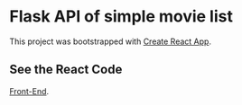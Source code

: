 # Flask API of simple movie list

This project was bootstrapped with [Create React App](https://github.com/facebook/create-react-app).

## See the React Code

[Front-End](https://github.com/HrushiMakode/react-movie-list).

